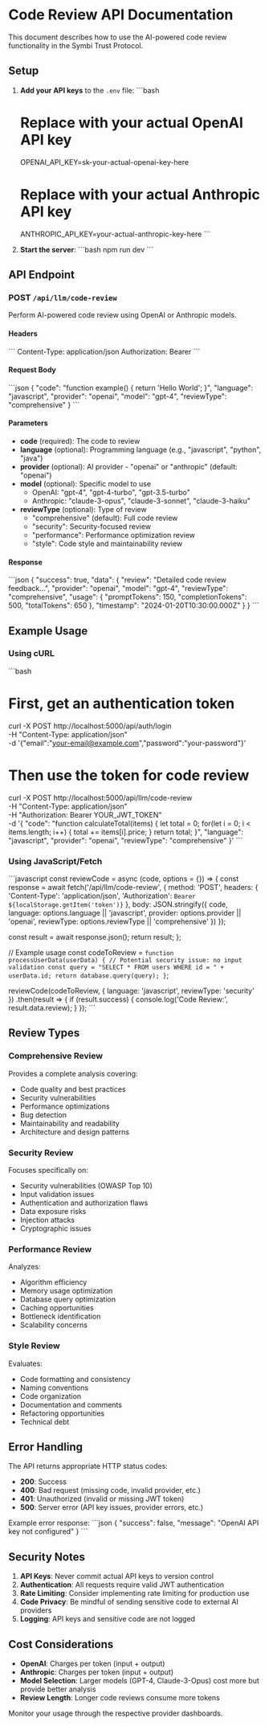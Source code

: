 # Code Review API Documentation

This document describes how to use the AI-powered code review functionality in the Symbi Trust Protocol.

## Setup

1. **Add your API keys** to the `.env` file:
   \`\`\`bash
   # Replace with your actual OpenAI API key
   OPENAI_API_KEY=sk-your-actual-openai-key-here
   
   # Replace with your actual Anthropic API key
   ANTHROPIC_API_KEY=your-actual-anthropic-key-here
   \`\`\`

2. **Start the server**:
   \`\`\`bash
   npm run dev
   \`\`\`

## API Endpoint

### POST `/api/llm/code-review`

Perform AI-powered code review using OpenAI or Anthropic models.

#### Headers
\`\`\`
Content-Type: application/json
Authorization: Bearer <your-jwt-token>
\`\`\`

#### Request Body
\`\`\`json
{
  "code": "function example() { return 'Hello World'; }",
  "language": "javascript",
  "provider": "openai",
  "model": "gpt-4",
  "reviewType": "comprehensive"
}
\`\`\`

#### Parameters

- **code** (required): The code to review
- **language** (optional): Programming language (e.g., "javascript", "python", "java")
- **provider** (optional): AI provider - "openai" or "anthropic" (default: "openai")
- **model** (optional): Specific model to use
  - OpenAI: "gpt-4", "gpt-4-turbo", "gpt-3.5-turbo"
  - Anthropic: "claude-3-opus", "claude-3-sonnet", "claude-3-haiku"
- **reviewType** (optional): Type of review
  - "comprehensive" (default): Full code review
  - "security": Security-focused review
  - "performance": Performance optimization review
  - "style": Code style and maintainability review

#### Response
\`\`\`json
{
  "success": true,
  "data": {
    "review": "Detailed code review feedback...",
    "provider": "openai",
    "model": "gpt-4",
    "reviewType": "comprehensive",
    "usage": {
      "promptTokens": 150,
      "completionTokens": 500,
      "totalTokens": 650
    },
    "timestamp": "2024-01-20T10:30:00.000Z"
  }
}
\`\`\`

## Example Usage

### Using cURL

\`\`\`bash
# First, get an authentication token
curl -X POST http://localhost:5000/api/auth/login \
  -H "Content-Type: application/json" \
  -d '{"email":"your-email@example.com","password":"your-password"}'

# Then use the token for code review
curl -X POST http://localhost:5000/api/llm/code-review \
  -H "Content-Type: application/json" \
  -H "Authorization: Bearer YOUR_JWT_TOKEN" \
  -d '{
    "code": "function calculateTotal(items) { let total = 0; for(let i = 0; i < items.length; i++) { total += items[i].price; } return total; }",
    "language": "javascript",
    "provider": "openai",
    "reviewType": "comprehensive"
  }'
\`\`\`

### Using JavaScript/Fetch

\`\`\`javascript
const reviewCode = async (code, options = {}) => {
  const response = await fetch('/api/llm/code-review', {
    method: 'POST',
    headers: {
      'Content-Type': 'application/json',
      'Authorization': `Bearer ${localStorage.getItem('token')}`
    },
    body: JSON.stringify({
      code,
      language: options.language || 'javascript',
      provider: options.provider || 'openai',
      reviewType: options.reviewType || 'comprehensive'
    })
  });
  
  const result = await response.json();
  return result;
};

// Example usage
const codeToReview = `
function processUserData(userData) {
  // Potential security issue: no input validation
  const query = "SELECT * FROM users WHERE id = " + userData.id;
  return database.query(query);
}
`;

reviewCode(codeToReview, { 
  language: 'javascript', 
  reviewType: 'security' 
})
.then(result => {
  if (result.success) {
    console.log('Code Review:', result.data.review);
  }
});
\`\`\`

## Review Types

### Comprehensive Review
Provides a complete analysis covering:
- Code quality and best practices
- Security vulnerabilities
- Performance optimizations
- Bug detection
- Maintainability and readability
- Architecture and design patterns

### Security Review
Focuses specifically on:
- Security vulnerabilities (OWASP Top 10)
- Input validation issues
- Authentication and authorization flaws
- Data exposure risks
- Injection attacks
- Cryptographic issues

### Performance Review
Analyzes:
- Algorithm efficiency
- Memory usage optimization
- Database query optimization
- Caching opportunities
- Bottleneck identification
- Scalability concerns

### Style Review
Evaluates:
- Code formatting and consistency
- Naming conventions
- Code organization
- Documentation and comments
- Refactoring opportunities
- Technical debt

## Error Handling

The API returns appropriate HTTP status codes:

- **200**: Success
- **400**: Bad request (missing code, invalid provider, etc.)
- **401**: Unauthorized (invalid or missing JWT token)
- **500**: Server error (API key issues, provider errors, etc.)

Example error response:
\`\`\`json
{
  "success": false,
  "message": "OpenAI API key not configured"
}
\`\`\`

## Security Notes

1. **API Keys**: Never commit actual API keys to version control
2. **Authentication**: All requests require valid JWT authentication
3. **Rate Limiting**: Consider implementing rate limiting for production use
4. **Code Privacy**: Be mindful of sending sensitive code to external AI providers
5. **Logging**: API keys and sensitive code are not logged

## Cost Considerations

- **OpenAI**: Charges per token (input + output)
- **Anthropic**: Charges per token (input + output)
- **Model Selection**: Larger models (GPT-4, Claude-3-Opus) cost more but provide better analysis
- **Review Length**: Longer code reviews consume more tokens

Monitor your usage through the respective provider dashboards.
